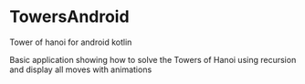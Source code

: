 # TowersAndroid
Tower of hanoi for android kotlin


Basic application showing how to solve the Towers of Hanoi using recursion and display all moves with animations
